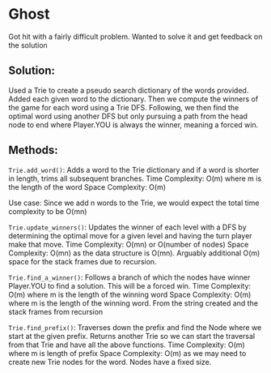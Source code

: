 # Ghost

Got hit with a fairly difficult problem. Wanted to solve it and get feedback on the solution


## Solution:
Used a Trie to create a pseudo search dictionary of the words provided. Added each given word to the dictionary. Then we compute the winners of the game for each word using a Trie DFS. Following, we then find the optimal word using another DFS but only pursuing a path from the head node to end where Player.YOU is always the winner, meaning a forced win. 

## Methods:
`Trie.add_word()`: Adds a word to the Trie dictionary and if a word is shorter in length, trims all subsequent branches.
Time Complexity: O(m) where m is the length of the word
Space Complexity: O(m) 

Use case: Since we add n words to the Trie, we would expect the total time complexity to be O(mn)

`Trie.update_winners()`: Updates the winner of each level with a DFS by determining the optimal move for a given level and having the turn player make that move. 
Time Complexity: O(mn) or O(number of nodes)
Space Complexity: O(mn) as the data structure is O(mn). Arguably additional O(m) space for the stack frames due to recursion.

`Trie.find_a_winner()`: Follows a branch of which the nodes have winner Player.YOU to find a solution. This will be a forced win. 
Time Complexity: O(m) where m is the length of the winning word
Space Complexity: O(m) where m is the length of the winning word. From the string created and the stack frames from recursion

`Trie.find_prefix()`: Traverses down the prefix and find the Node where we start at the given prefix. Returns another Trie so we can start the traversal from that Trie and have all the above functions.
Time Complexity: O(m) where m is length of prefix
Space Complexity: O(m) as we may need to create new Trie nodes for the word. Nodes have a fixed size.
